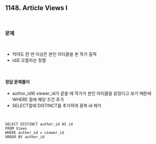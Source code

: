 ## **1148. Article Views I**

<br>

### **문제**

<br>

- 적어도 한 번 이상은 본인 아티클을 본 작가 출력
- id로 오름차순 정렬

<br>

#### **정답 문제풀이**

- author_id와 viewer_id가 같을 때 작가가 본인 아티클을 읽었다고 보기 때문에 WHERE 절에 해당 조건 추가
- SELECT절에 DISTINCT를 추가하여 중복 id 제거

<br>

    SELECT DISTINCT author_id AS id
    FROM Views
    WHERE author_id = viewer_id
    ORDER BY author_id